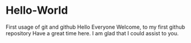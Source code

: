 # Hello-World
First usage of git and github
Hello  Everyone Welcome, to my first github repository
Have a great time here.
I am glad that I could assist to you.

